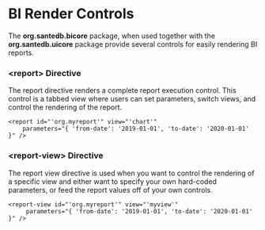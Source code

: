 # BI Render Controls

The **org.santedb.bicore** package, when used together with the **org.santedb.uicore** package provide several controls for easily rendering BI reports.

### &lt;report&gt; Directive

The report directive renders a complete report execution control. This control is a tabbed view where users can set parameters, switch views, and control the rendering of the report.

```markup
<report id="'org.myreport'" view="'chart'" 
    parameters="{ 'from-date': '2019-01-01', 'to-date': '2020-01-01' }" />
```

### &lt;report-view&gt; Directive

The report view directive is used when you want to control the rendering of a specific view and either want to specify your own hard-coded parameters, or feed the report values off of your own controls.

```markup
<report-view id="'org.myreport'" view="'myview'"
     parameters="{ 'from-date': '2019-01-01', 'to-date': '2020-01-01' }" />
```


